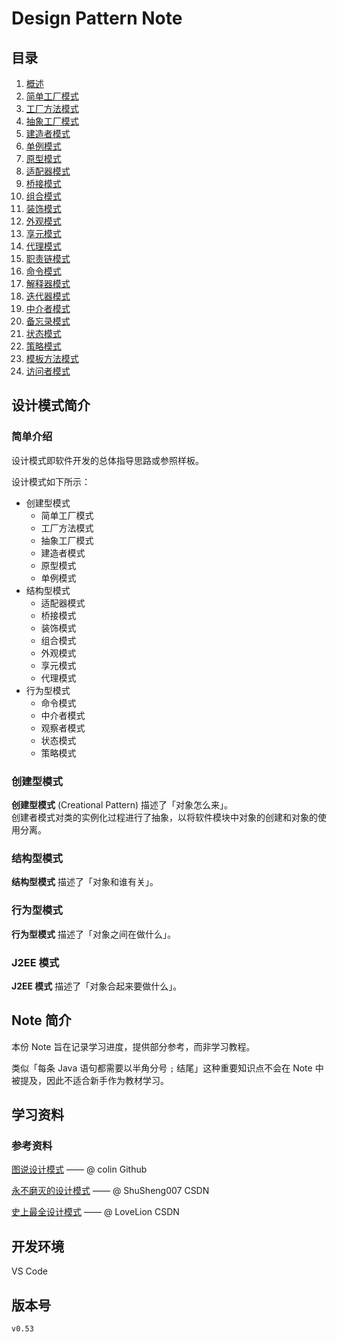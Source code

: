 # Design Pattern Note

## 目录

1. [概述](index/overview.md)
2. [简单工厂模式](index/simpleFactory.md)
3. [工厂方法模式](index/factoryMethod.md)
4. [抽象工厂模式](index/abstractFactory.md)
5. [建造者模式](index/builder.md)
6. [单例模式](index/singleton.md)
7. [原型模式](index/prototype.md)
8. [适配器模式](index/adapter.md)
9. [桥接模式](index/bridge.md)
10. [组合模式](index/composite.md)
11. [装饰模式](index/decorator.md)
12. [外观模式](index/facade.md)
13. [享元模式](index/flyweight.md)
14. [代理模式](index/proxy.md)
15. [职责链模式](index/chainOfResponsibility.md)
16. [命令模式](index/command.md)
17. [解释器模式](index/interpreter.md)
18. [迭代器模式](index/iterator.md)
19. [中介者模式](index/mediator.md)
20. [备忘录模式](index/memento.md)
21. [状态模式](index/state.md)
22. [策略模式](index/strategy.md)
23. [模板方法模式](index/templateMethod.md)
24. [访问者模式](index/visitor.md)

## 设计模式简介

### 简单介绍

设计模式即软件开发的总体指导思路或参照样板。

设计模式如下所示：

- 创建型模式
  - 简单工厂模式
  - 工厂方法模式
  - 抽象工厂模式
  - 建造者模式
  - 原型模式
  - 单例模式
- 结构型模式
  - 适配器模式
  - 桥接模式
  - 装饰模式
  - 组合模式
  - 外观模式
  - 享元模式
  - 代理模式
- 行为型模式
  - 命令模式
  - 中介者模式
  - 观察者模式
  - 状态模式
  - 策略模式

### 创建型模式

**创建型模式** (Creational Pattern) 描述了「对象怎么来」。  
创建者模式对类的实例化过程进行了抽象，以将软件模块中对象的创建和对象的使用分离。

### 结构型模式

**结构型模式** 描述了「对象和谁有关」。

### 行为型模式

**行为型模式** 描述了「对象之间在做什么」。

### J2EE 模式

**J2EE 模式** 描述了「对象合起来要做什么」。

## Note 简介

本份 Note 旨在记录学习进度，提供部分参考，而非学习教程。

类似「每条 Java 语句都需要以半角分号 `;` 结尾」这种重要知识点不会在 Note 中被提及，因此不适合新手作为教材学习。

## 学习资料

### 参考资料

[图说设计模式](https://design-patterns.readthedocs.io/zh_CN/latest/index.html) —— @ colin Github

[永不磨灭的设计模式](https://blog.csdn.net/ShuSheng0007/article/details/115980889) —— @ ShuSheng007 CSDN

[史上最全设计模式](https://blog.csdn.net/LoveLion/article/details/17517213?ops_request_misc=%257B%2522request%255Fid%2522%253A%2522162198894416780274118367%2522%252C%2522scm%2522%253A%252220140713.130102334..%2522%257D&request_id=162198894416780274118367&biz_id=0&utm_medium=distribute.pc_search_result.none-task-blog-2~all~top_positive~default-2-17517213.first_rank_v2_pc_rank_v29&utm_term=%E8%AE%BE%E8%AE%A1%E6%A8%A1%E5%BC%8F) —— @ LoveLion CSDN

## 开发环境

VS Code

## 版本号

`v0.53`
